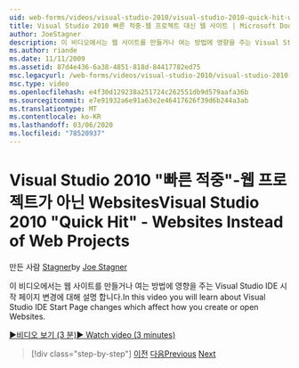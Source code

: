 ```yaml
---
uid: web-forms/videos/visual-studio-2010/visual-studio-2010-quick-hit-websites-instead-of-web-projects
title: Visual Studio 2010 빠른 적중-웹 프로젝트 대신 웹 사이트 | Microsoft Docs
author: JoeStagner
description: 이 비디오에서는 웹 사이트를 만들거나 여는 방법에 영향을 주는 Visual Studio IDE 시작 페이지 변경에 대해 설명 합니다.
ms.author: riande
ms.date: 11/11/2009
ms.assetid: 87d4e436-6a38-4851-818d-84417782ed75
msc.legacyurl: /web-forms/videos/visual-studio-2010/visual-studio-2010-quick-hit-websites-instead-of-web-projects
msc.type: video
ms.openlocfilehash: e4f30d129238a251724c262551db9d579aafa36b
ms.sourcegitcommit: e7e91932a6e91a63e2e46417626f39d6b244a3ab
ms.translationtype: MT
ms.contentlocale: ko-KR
ms.lasthandoff: 03/06/2020
ms.locfileid: "78520937"
---
```

# <a name="visual-studio-2010-quick-hit---websites-instead-of-web-projects"></a><span data-ttu-id="d612d-103">Visual Studio 2010 "빠른 적중"-웹 프로젝트가 아닌 Websites</span><span class="sxs-lookup"><span data-stu-id="d612d-103">Visual Studio 2010 "Quick Hit" - Websites Instead of Web Projects</span></span>

<span data-ttu-id="d612d-104">만든 사람 [Stagner](https://github.com/JoeStagner)</span><span class="sxs-lookup"><span data-stu-id="d612d-104">by [Joe Stagner](https://github.com/JoeStagner)</span></span>

<span data-ttu-id="d612d-105">이 비디오에서는 웹 사이트를 만들거나 여는 방법에 영향을 주는 Visual Studio IDE 시작 페이지 변경에 대해 설명 합니다.</span><span class="sxs-lookup"><span data-stu-id="d612d-105">In this video you will learn about Visual Studio IDE Start Page changes which affect how you create or open Websites.</span></span> 

[<span data-ttu-id="d612d-106">&#9654;비디오 보기 (3 분)</span><span class="sxs-lookup"><span data-stu-id="d612d-106">&#9654; Watch video (3 minutes)</span></span>](https://channel9.msdn.com/Blogs/ASP-NET-Site-Videos/visual-studio-2010-quick-hit-websites-instead-of-web-projects)

> [!div class="step-by-step"]
> <span data-ttu-id="d612d-107">[이전](visual-studio-2010-quick-hit-new-multi-targeting.md)
> [다음](visual-studio-2010-quick-hit-snippets-intellisense.md)</span><span class="sxs-lookup"><span data-stu-id="d612d-107">[Previous](visual-studio-2010-quick-hit-new-multi-targeting.md)
[Next](visual-studio-2010-quick-hit-snippets-intellisense.md)</span></span>
